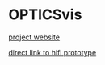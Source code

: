 # OPTICSvis
[project website](https://biederfrau.github.io/opticsvis/)

[direct link to hifi prototype](https://biederfrau.github.io/opticsvis/)
